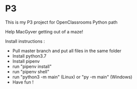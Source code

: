 # P3

This is my P3 project for OpenClassrooms Python path

Help MacGyver getting out of a maze!

Install instructions :

- Pull master branch and put all files in the same folder
- Install python3.7
- Install pipenv
- run "pipenv install"
- run "pipenv shell"
- run "python3 -m main" (Linux) or "py -m main" (Windows)
- Have fun !

